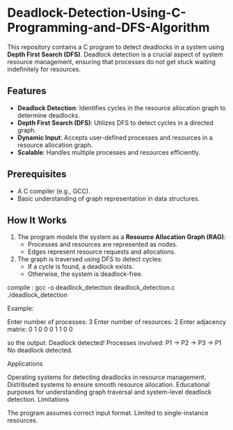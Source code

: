 # Deadlock-Detection-Using-C-Programming-and-DFS-Algorithm

This repository contains a C program to detect deadlocks in a system using **Depth First Search (DFS)**. Deadlock detection is a crucial aspect of system resource management, ensuring that processes do not get stuck waiting indefinitely for resources.

## Features
- **Deadlock Detection**: Identifies cycles in the resource allocation graph to determine deadlocks.
- **Depth First Search (DFS)**: Utilizes DFS to detect cycles in a directed graph.
- **Dynamic Input**: Accepts user-defined processes and resources in a resource allocation graph.
- **Scalable**: Handles multiple processes and resources efficiently.

## Prerequisites
- A C compiler (e.g., GCC).
- Basic understanding of graph representation in data structures.

## How It Works
1. The program models the system as a **Resource Allocation Graph (RAG)**:
   - Processes and resources are represented as nodes.
   - Edges represent resource requests and allocations.
2. The graph is traversed using DFS to detect cycles:
   - If a cycle is found, a deadlock exists.
   - Otherwise, the system is deadlock-free.

compile :
gcc -o deadlock_detection deadlock_detection.c
./deadlock_detection

 Example:
 
Enter number of processes: 3
Enter number of resources: 2
Enter adjacency matrix:
0 1 0
0 0 1
1 0 0

so the output:
Deadlock detected! Processes involved: P1 -> P2 -> P3 -> P1
No deadlock detected.




Applications

Operating systems for detecting deadlocks in resource management.
Distributed systems to ensure smooth resource allocation.
Educational purposes for understanding graph traversal and system-level deadlock detection.
Limitations

The program assumes correct input format.
Limited to single-instance resources.
